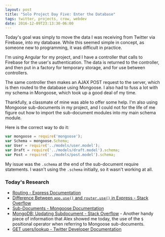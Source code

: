 ```yaml
---
layout: post
title: "Solo Project Day Five: Enter the Database"
tags: twitter, projects, crow, webdev
date: 2016-12-09T23:13:30-06:00
---
```


Today's goal was simply to move the data I was receiving from Twitter via Firebase, into my database. While this seemed simple in concept, as someone new to programming, it was difficult in practice.

I'm using Angular for my project, and I have a controller that calls to Firebase for the user's authentication. The data is returned to the controller, and then put in a factory for temporary storage, and for use between controllers.

The same controller then makes an AJAX POST request to the server, which is then routed to the database using Mongoose. I also had to fuss a lot with my schema in Mongoose, which took up a good deal of my time.

Thankfully, a classmate of mine was able to offer some help. I'm also using Mongoose sub-documents in my project, and I could not for the life of me figure out how to import the sub-document modules into my main schema module.

Here is the correct way to do it:

```javascript
var mongoose = require('mongoose');
var Schema = mongoose.Schema;
var User = require('../models/user.model');
var Draft = require('../models/draft.model').schema;
var Post = require('../models/post.model').schema;
```

My issue was the `.schema` at the end of the sub-document require statements. I wasn't using the `.schema` initially, so it wasn't working at all.

### Today's Research

- [Routing - Express Documentation](https://expressjs.com/en/guide/routing.html)
- [Difference Between `app.use()` and `router.use()` in Express - Stack Overflow](http://stackoverflow.com/questions/27227650/difference-between-app-use-and-router-use-in-express)
- [Sub-Documents - Mongoose Documentation](http://mongoosejs.com/docs/subdocs.html)
- [MongoDB: Updating Subdocument - Stack Overflow](http://stackoverflow.com/questions/5646798/mongodb-updating-subdocument) - Another handy piece of information that Alex showed me today, the use of the `$` positional operator when referring to Mongoose sub-documents.
- [GET users/lookup - Twitter Developer Documentation](https://dev.twitter.com/rest/reference/get/users/lookup)
